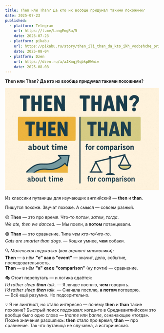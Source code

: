 ```yaml
---
title: Then или Than? Да кто их вообще придумал такими похожими?
date: 2025-07-23
published:
  - platform: Telegram
    url: https://t.me/LangEngRu/5
    date: 2025-07-23
  - platform: pikabu
    url: https://pikabu.ru/story/then_ili_than_da_kto_ikh_voobshche_pridumal_takimi_pokhozhimi_13038079
    date: 2025-08-04
  - platform: Dzen
    url: https://dzen.ru/a/aJXmqj9qbkpEWmiv
    date: 2025-08-08
---
```


**Then или Than? Да кто их вообще придумал такими похожими?**  
  
![](2025-07-23-then-or-than.jpg)

Из классики путаницы для изучающих английский — **then** и **than**.  
  
Пишутся похоже. Звучат похоже. А смысл — совсем разный.  
  
🟡 **Then** — это про время. Что-то _потом_, _затем_, _тогда_.  
_We ate, then we danced._ — Мы поели, **а потом** потанцевали.  
  
🟢 **Than** — это сравнение. Типа _чем кто-то/что-то_.  
_Cats are smarter than dogs._ — Кошки умнее, **чем** собаки.  
  
🔍 _Маленькая подсказка (как вариант мнемоники):_  
**Then** — в нём **"e" как в "event"** — значит, дело, событие, последовательность.  
**Than** — в нём **"a" как в "comparison"** (ну почти) — сравнение.  
  
🎭 Стоит перепутать — и логика сдаётся:  
_I’d rather sleep **than** talk._ — Я лучше посплю, **чем** говорить.  
_I’d rather sleep **then** talk._ — Сначала посплю, **а потом** поговорю.  
— Всё ещё разумно. Но подозрительно.

💡 Я не лингвист, но стало интересно — почему **then** и **than** такие похожие? Быстрый поиск подсказал: когда-то в Среднеанглийском это вообще было одно слово — _thanne_ или _þanne_, означающее «тогда». Позже значения разошлись: **then** стало про время, **than** — про сравнение. Так что путаница не случайна, а историческая.
